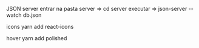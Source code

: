 


JSON server
entrar na pasta server => cd server
executar => json-server --watch db.json

icons
yarn add react-icons

hover
yarn add polished
